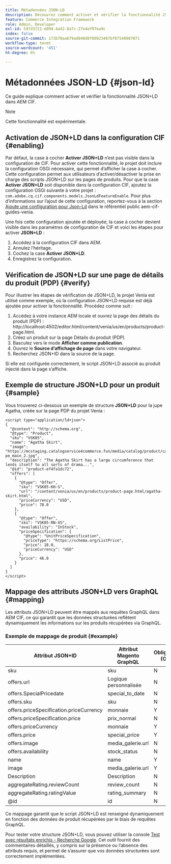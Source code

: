 ```yaml
---
title: Métadonnées JSON-LD
description: Découvrez comment activer et vérifier la fonctionnalité JSON+LD dans AEM CIF.
feature: Commerce Integration Framework
role: Admin, Developer
exl-id: 547d3721-e094-4a42-8a7c-27e4ef97ea9c
index: false
source-git-commit: 173b70aa6f9ad848d0f80923407bf07540987071
workflow-type: tm+mt
source-wordcount: '451'
ht-degree: 6%

---
```


# Métadonnées JSON-LD {#json-ld}

Ce guide explique comment activer et vérifier la fonctionnalité JSON+LD dans AEM CIF.

>[!NOTE]
>
> Cette fonctionnalité est expérimentale.

## Activation de JSON+LD dans la configuration CIF {#enabling}

Par défaut, la case à cocher **Activer JSON+LD** n’est pas visible dans la configuration de CIF. Pour activer cette fonctionnalité, le projet doit inclure la configuration OSGi nécessaire, qui permet d’afficher la case à cocher. Cette configuration permet aux utilisateurs d’activer/désactiver la prise en charge des scripts JSON+LD sur les pages de produits.
Pour que la case **Activer JSON+LD** soit disponible dans la configuration CIF, ajoutez la configuration OSGi suivante à votre projet : `
com.adobe.cq.cif.components.models.JsonLdFeatureEnable`.
Pour plus d’informations sur l’ajout de cette configuration, reportez-vous à la section [Ajoute une configuration pour Json-Ld](https://github.com/adobe/aem-cif-guides-venia/blob/main/ui.config/src/main/content/jcr_root/apps/venia/osgiconfig/config/com.adobe.cq.cif.components.models.JsonLdFeatureEnable.cfg.json) dans le référentiel public aem-cif-guides-venia.

Une fois cette configuration ajoutée et déployée, la case à cocher devient visible dans les paramètres de configuration de CIF et voici les étapes pour activer **JSON+LD** :

1. Accédez à la configuration CIF dans AEM.
1. Annulez l’héritage.
1. Cochez la case **Activer JSON+LD**.
1. Enregistrez la configuration.

## Vérification de JSON+LD sur une page de détails du produit (PDP) {#verify}

Pour illustrer les étapes de vérification de JSON+LD, le projet Venia est utilisé comme exemple, où la configuration JSON+LD requise est déjà ajoutée pour activer la fonctionnalité. Procédez comme suit :

1. Accédez à votre instance AEM locale et ouvrez la page des détails du produit (PDP) : http://localhost:4502/editor.html/content/venia/us/en/products/product-page.html.
1. Créez un produit sur la page Détails du produit (PDP).
1. Basculez vers le mode **Afficher comme publication**.
1. Ouvrez le **Source d’affichage de page** dans votre navigateur.
1. Recherchez JSON+ID dans la source de la page.

Si elle est configurée correctement, le script JSON+LD associé au produit injecté dans la page s’affiche.

## Exemple de structure JSON+LD pour un produit {#sample}

Vous trouverez ci-dessous un exemple de structure **JSON+LD** pour la jupe Agatha, créée sur la page PDP du projet Venia :

```
<script type="application/ld+json">
{
  "@context": "http://schema.org",
  "@type": "Product",
  "sku": "VSK05",
  "name": "Agatha Skirt",
  "image": "https://mcstaging.catalogservice4commerce.fun/media/catalog/product/cache/926ea6fc2ad48a7202ff4587b6c2768e/v/s/vsk05-pe_main_2.jpg",
  "description": "The Agatha Skirt has a large circumference that lends itself to all sorts of drama...",
  "@id": "product-ef4fa1dc72",
  "offers": [
    {
      "@type": "Offer",
      "sku": "VSK05-KH-S",
      "url": "/content/venia/us/en/products/product-page.html/agatha-skirt.html",
      "priceCurrency": "USD",
      "price": 78.0
    },
    {
      "@type": "Offer",
      "sku": "VSK05-RN-XS",
      "availability": "InStock",
      "priceSpecification": {
        "@type": "UnitPriceSpecification",
        "priceType": "https://schema.org/ListPrice",
        "price": 18.0,
        "priceCurrency": "USD"
      },
      "price": 46.0
    }
  ]
}
</script>
```

## Mappage des attributs JSON+LD vers GraphQL {#mapping}

Les attributs JSON+LD peuvent être mappés aux requêtes GraphQL dans AEM CIF, ce qui garantit que les données structurées reflètent dynamiquement les informations sur les produits récupérées via GraphQL.

### Exemple de mappage de produit {#example}

| Attribut JSON+ID | Attribut Magento GraphQL | Obligatoire (O/N) |
|---------------------------------|-------------------|---|
| sku | sku | N |
| offers.url | Logique personnalisée | N |
| offers.SpecialPricedate | special_to_date | N |
| offers.sku | sku | N |
| offers.priceSpecification.priceCurrency | monnaie | Y |
| offers.priceSpecification.price | prix_normal | N |
| offers.priceCurrency | monnaie | Y |
| offers.price | special_price | Y |
| offers.image | media_galerie.url | N |
| offers.availability | stock_status | N |
| name | name | Y |
| image | media_galerie.url | Y |
| Description | Description | N |
| aggregateRating.reviewCount | review_count | N |
| aggregateRating.ratingValue | rating_summary | N |
| @id | id | N |

Ce mappage garantit que le script JSON+LD est renseigné dynamiquement en fonction des données de produit récupérées par le biais de requêtes GraphQL.

Pour tester votre structure JSON+LD, vous pouvez utiliser la console [Test avec résultats enrichis - Recherche Google](https://search.google.com/test/rich-results/result?id=wtU3LVIEM8H7Aaf5qqK9qw). Cet outil fournit des commentaires détaillés, y compris sur la présence ou l’absence des attributs requis, et permet de s’assurer que vos données structurées sont correctement implémentées.
